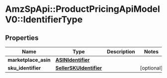 # AmzSpApi::ProductPricingApiModelV0::IdentifierType

## Properties
Name | Type | Description | Notes
------------ | ------------- | ------------- | -------------
**marketplace_asin** | [**ASINIdentifier**](ASINIdentifier.md) |  | 
**sku_identifier** | [**SellerSKUIdentifier**](SellerSKUIdentifier.md) |  | [optional] 


